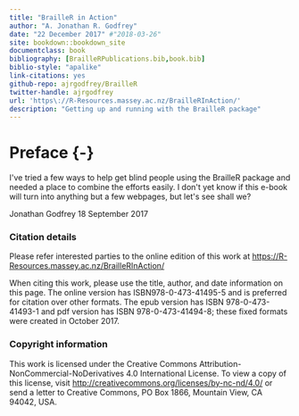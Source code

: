 ```yaml
--- 
title: "BrailleR in Action"
author: "A. Jonathan R. Godfrey"
date: "22 December 2017" #"2018-03-26"
site: bookdown::bookdown_site
documentclass: book
bibliography: [BrailleRPublications.bib,book.bib]
biblio-style: "apalike"
link-citations: yes
github-repo: ajrgodfrey/BrailleR
twitter-handle: ajrgodfrey
url: 'https\://R-Resources.massey.ac.nz/BrailleRInAction/'
description: "Getting up and running with the BrailleR package"
---
```


# Preface {-}

I've tried a few ways to help get blind people using the BrailleR package and needed a place to combine the efforts easily. I don't yet know if this e-book will turn into anything but a few webpages, but let's see shall we?

Jonathan Godfrey
18 September 2017


### Citation details

Please refer interested parties to the online edition of this work at https://R-Resources.massey.ac.nz/BrailleRInAction/

When citing this work, please use the title, author, and date information on this page. The online version has ISBN978-0-473-41495-5 and is preferred for citation over other formats. The epub version has ISBN 978-0-473-41493-1  and pdf version has ISBN 978-0-473-41494-8; these fixed formats   were created in October 2017.


### Copyright information


This work is licensed under the Creative Commons Attribution-NonCommercial-NoDerivatives 4.0 International License. To view a copy of this license, visit http://creativecommons.org/licenses/by-nc-nd/4.0/ or send a letter to Creative Commons, PO Box 1866, Mountain View, CA 94042, USA.


